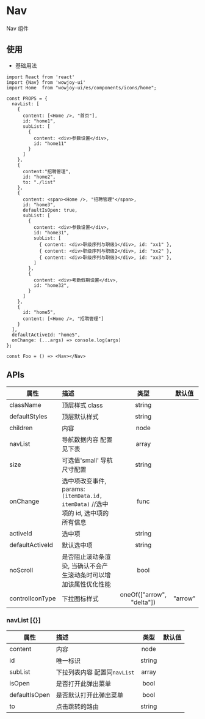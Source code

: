# Nav

Nav 组件

## 使用

- 基础用法

```
import React from 'react'
import {Nav} from 'wowjoy-ui'
import Home  from "wowjoy-ui/es/components/icons/home";

const PROPS = {
  navList: [
    {
      content: [<Home />, "首页"],
      id: "home1",
      subList: [
        {
          content: <div>参数设置</div>,
          id: "home11"
        }
      ]
    },
    {
      content:"招聘管理",
      id: "home2",
      to: "./list"
    },
    {
      content: <span><Home />, "招聘管理"</span>,
      id: "home3",
      defaultIsOpen: true,
      subList: [
        {
          content: <div>参数设置</div>,
          id: "home31",
          subList: [
            { content: <div>职级序列与职级1</div>, id: "xx1" },
            { content: <div>职级序列与职级2</div>, id: "xx2" },
            { content: <div>职级序列与职级3</div>, id: "xx3" },
          ]
        },
        {
          content: <div>考勤假期设置</div>,
          id: "home32",
        }
      ]
    },
    {
      id: "home5",
      content: [<Home />, "招聘管理"]
    }
  ],
  defaultActiveId: "home5",
  onChange: (...args) => console.log(args)
};

const Foo = () => <Nav></Nav>
```

## APIs

| 属性            | 描述                                                                              |           类型            | 默认值  |
| --------------- | :-------------------------------------------------------------------------------- | :-----------------------: | :-----: |
| className       | 顶层样式 class                                                                    |          string           |         |
| defaultStyles   | 顶层默认样式                                                                      |          string           |         |
| children        | 内容                                                                              |           node            |         |
| navList         | 导航数据内容 配置见下表                                                           |           array           |         |
| size            | 可选值'small' 导航尺寸配置                                                        |          string           |         |
| onChange        | 选中项改变事件, params: `(itemData.id, itemData)` //选中项的 id, 选中项的所有信息 |           func            |         |
| activeId        | 选中项                                                                            |          string           |         |
| defaultActiveId | 默认选中项                                                                        |          string           |         |
| noScroll        | 是否阻止滚动条渲染, 当确认不会产生滚动条时可以增加该属性优化性能                  |           bool            |         |
| controlIconType | 下拉图标样式                                                                      | oneOf(["arrow", "delta"]) | "arrow" |

### navList [{}]

| 属性          | 描述                         |  类型  | 默认值 |
| ------------- | :--------------------------- | :----: | :----: |
| content       | 内容                         |  node  |        |
| id            | 唯一标识                     | string |        |
| subList       | 下拉列表内容 配置同`navList` | array  |        |
| isOpen        | 是否打开此弹出菜单           |  bool  |        |
| defaultIsOpen | 是否默认打开此弹出菜单       |  bool  |        |
| to            | 点击跳转的路由               | string |        |
